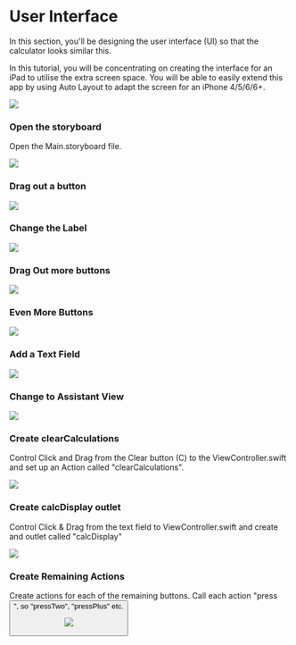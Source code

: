 # User Interface

In this section, you'll be designing the user interface (UI) so that the calculator looks similar this.

In this tutorial, you will be concentrating on creating the interface for an iPad to utilise the extra screen space. You will be able to easily extend this app by using Auto Layout to adapt the screen for an iPhone 4/5/6/6+.

![][3]

[3]: images/swift-calculator/user-interface.png

### Open the storyboard

Open the Main.storyboard file.

![][4]

[4]: images/swift-calculator/open-the-storyboard.png

### Drag out a button 

![][5]

[5]: images/swift-calculator/drag-out-a-button-.png

### Change the Label

![][6]

[6]: images/swift-calculator/change-the-label.png

### Drag Out more buttons

![][7]

[7]: images/swift-calculator/drag-out-more-buttons.png

### Even More Buttons

![][8]

[8]: images/swift-calculator/even-more-buttons.png

### Add a Text Field

![][9]

[9]: images/swift-calculator/add-a-text-field.png

### Change to Assistant View

![][10]

[10]: images/swift-calculator/change-to-assistant-view.png

### Create clearCalculations

Control Click and Drag from the Clear button (C) to the ViewController.swift and set up an Action called "clearCalculations".

![][11]

[11]: images/swift-calculator/create-clearcalculations.png

### Create calcDisplay outlet

Control Click & Drag from the text field to ViewController.swift and create and outlet called "calcDisplay"

![][12]

[12]: images/swift-calculator/create-calcdisplay-outlet.png

### Create Remaining Actions

Create actions for each of the remaining buttons. Call each action "press<button>", so "pressTwo", "pressPlus" etc.

![][13]

[13]: images/swift-calculator/create-remaining-actions.png